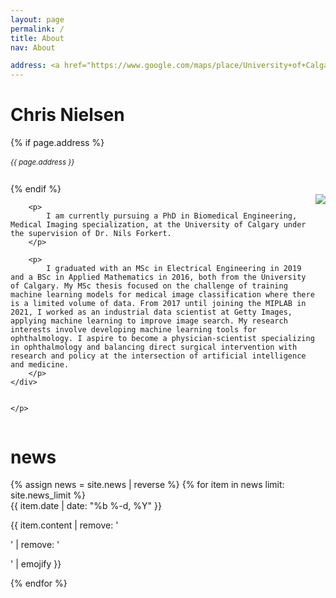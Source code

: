 ```yaml
---
layout: page
permalink: /
title: About
nav: About

address: <a href="https://www.google.com/maps/place/University+of+Calgary/@51.0775908,-114.140695,15z/data=!4m5!3m4!1s0x0:0x36aff4a9e3c803fb!8m2!3d51.0775908!4d-114.140695" class="page-description" target="_blank">University of Calgary, Alberta, Canada</a>
---
```


<div class="col p-0 pt-4 pb-4">
  <h1 class="pb-3 title text-left font-weight-bold">Chris Nielsen</h1>
  {% if page.address %}
      <h6 class="m-0 mb-2" style="font-size: 0.83em;">{{ page.address }}</h6>
  {% endif %}
</div>


<!-- Introduction -->

<div style="display: flex; flex-wrap: wrap;">
    <div class="text-justify p-0">
        <div class="col-xs-12 col-sm-4 p-0 pt-2 pb-sm-2 pb-3 pl-sm-3 text-center" style="float: right;">
          <img class="profile-img img-responsive" src="{{ 'prof_pic.jpg' | prepend: '/assets/img/' | prepend: site.baseurl | prepend: site.url }}" >
        </div>


        <p>
            I am currently pursuing a PhD in Biomedical Engineering, Medical Imaging specialization, at the University of Calgary under the supervision of Dr. Nils Forkert. 
        </p>
        
        <p>
            I graduated with an MSc in Electrical Engineering in 2019 and a BSc in Applied Mathematics in 2016, both from the University of Calgary. My MSc thesis focused on the challenge of training machine learning models for medical image classification where there is a limited volume of data. From 2017 until joining the MIPLAB in 2021, I worked as an industrial data scientist at Getty Images, applying machine learning to improve image search. My research interests involve developing machine learning tools for ophthalmology. I aspire to become a physician-scientist specializing in ophthalmology and balancing direct surgical intervention with research and policy at the intersection of artificial intelligence and medicine.
        </p>
    </div>
</div>

<div class="col text-justify p-0">
    <p>

    </p>

</div>



<!-- News -->
<div class="news mt-3 p-0">
  <h1 class="title mb-4 p-0">news</h1>
  {% assign news = site.news | reverse %}
  {% for item in news limit: site.news_limit %}
    <div class="row p-0">
      <div class="col-sm-2 p-0">
        <span class="badge light-green darken-1 font-weight-bold text-uppercase align-middle date ml-3">
          {{ item.date | date: "%b %-d, %Y" }}
        </span>
      </div>
      <div class="col-sm-10 mt-2 mt-sm-0 ml-3 ml-md-0 p-0 font-weight-light text">
        <p>{{ item.content | remove: '<p>' | remove: '</p>' | emojify }}</p>
      </div>
    </div>
  {% endfor %}
</div>
